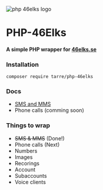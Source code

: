 ![php 46elks logo](https://i.imgur.com/HW22gy9.png)

# PHP-46Elks
#### A simple PHP wrapper for [46elks.se](46elks.se)

### Installation

```
composer require tarre/php-46elks
```

### Docs

* [SMS and MMS](docs/sms.md)
* Phone calls (comming soon)


### Things to wrap 
* ~~SMS & MMS~~ (Done!)
* Phone calls (Next)
* Numbers
* Images
* Recorings
* Account
* Subaccounts
* Voice clients
